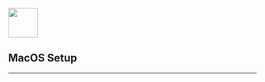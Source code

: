 <img src="https://upload.wikimedia.org/wikipedia/commons/2/22/MacOS_logo_%282017%29.svg" width="60px"></img>
## MacOS Setup

___

